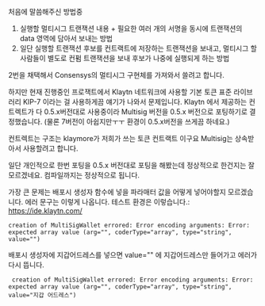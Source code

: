 처음에 말씀해주신 방법중
 1. 실행할 멀티시그 트랜잭션 내용 + 필요한 여러 개의 서명을 동시에 트랜잭션의 data 영역에 담아서 보내는 방법
 2. 일단 실행할 트랜잭션 후보를 컨트랙트에 저장하는 트랜잭션을 보내고, 멀티시그 할 사람들이 별도로 컨펌 트랜잭션을 보내 후보가 나중에 실행되게 하는 방법

 2번을 채택해서 Consensys의 멀티시그 구현체를 가져와서 쓸려고 합니다.


 하지만 현재 진행중인 프로잭트에서 Klaytn 네트워크에 사용할 기본 토큰 표준 라이브러리 KIP-7 이라는 걸 사용하게끔 얘기가 나와서 문제입니다. Klaytn 에서 제공하는 컨트렉트가 다 0.5.x버전대로 사용중이라 Multisig 버전을 0.5.x 버전으로 포팅하기로 결정했습니다.
 (물론 7버전이 아쉽지만ㅜㅜ 환경이 0.5.x버전을 쓰게끔 하네요.)

 컨트렉트는 구조는 klaymore가 저희가 쓰는 토큰 컨트랙트 이구요 Multisig는 상속받아서 사용할려고 합니다.


일단 개인적으로 한번 포팅을 0.5.x 버전대로 포팅을 해봤는데 정상적으로 한건지는 잘 모르겠네요. 컴파일까지는 정상적으로 됩니다.

가장 큰 문제는 배포시 생성자 함수에 넣을 파라매터 값을 어떻게 넣어야할지 모르겠습니다.
에러 문구는 이렇게 나옵니다.
테스트 환경은 이렇습니다.:
https://ide.klaytn.com/

    creation of MultiSigWallet errored: Error encoding arguments: Error: expected array value (arg="", coderType="array", type="string", value="")

배포시 생성자에 지갑어드레스를 넣으면 value="" 에 지갑어드레스만 들어가고 에러가 다시 뜹니다.

     creation of MultiSigWallet errored: Error encoding arguments: Error: expected array value (arg="", coderType="array", type="string", value="지갑 어드레스")